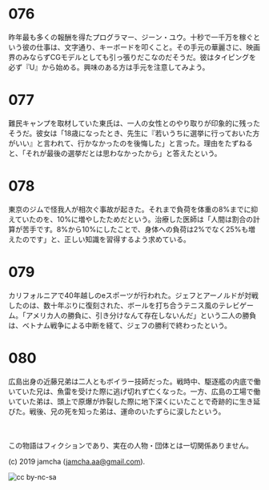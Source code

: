 

# 076

昨年最も多くの報酬を得たプログラマー、ジーン・ユウ。十秒で一千万を稼ぐという彼の仕事は、文字通り、キーボードを叩くこと。その手元の華麗さに、映画界のみならずCGモデルとしても引っ張りだこなのだそうだ。彼はタイピングを必ず『U』から始める。興味のある方は手元を注意してみよう。

# 077

難民キャンプを取材していた東氏は、一人の女性とのやり取りが印象的に残ったそうだ。彼女は「18歳になったとき、先生に『若いうちに選挙に行っておいた方がいい』と言われて、行かなかったのを後悔した」と言った。理由をたずねると、「それが最後の選挙だとは思わなかったから」と答えたという。

# 078

東京のジムで怪我人が相次ぐ事故が起きた。それまで負荷を体重の8%までに抑えていたのを、10%に増やしたためだという。治療した医師は「人間は割合の計算が苦手です。8%から10%にしたことで、身体への負荷は2%でなく25%も増えたのです」と、正しい知識を習得するよう求めている。

# 079

カリフォルニアで40年越しのeスポーツが行われた。ジェフとアーノルドが対戦したのは、数十年ぶりに復刻された、ボールを打ち合うテニス風のテレビゲーム。「アメリカ人の勝負に、引き分けなんて存在しないんだ」という二人の勝負は、ベトナム戦争による中断を経て、ジェフの勝利で終わったという。

# 080

広島出身の近藤兄弟は二人ともボイラー技師だった。戦時中、駆逐艦の内底で働いていた兄は、魚雷を受けた際に逃げ切れず亡くなった。一方、広島の工場で働いていた弟は、頭上で原爆が炸裂した際に地下深くにいたことで奇跡的に生き延びた。戦後、兄の死を知った弟は、運命のいたずらに涙したという。

<br>  
<br>  
この物語はフィクションであり、実在の人物・団体とは一切関係ありません。  

(c) 2019 jamcha (jamcha.aa@gmail.com).  

![cc by-nc-sa](https://i.creativecommons.org/l/by-nc-sa/4.0/88x31.png)  

